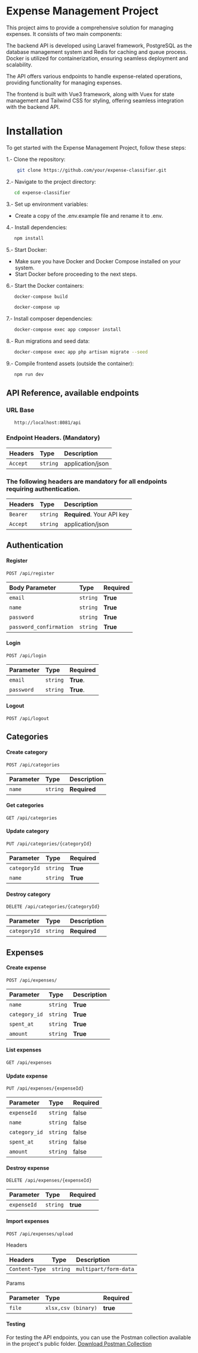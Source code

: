 
# Expense Management Project

This project aims to provide a comprehensive solution for managing expenses. It consists of two main components:


The backend API is developed using Laravel framework, PostgreSQL as the database management system and Redis for caching and queue process. Docker is utilized for containerization, ensuring seamless deployment and scalability. 

The API offers various endpoints to handle expense-related operations, providing  functionality for managing expenses.

The frontend is built with Vue3 framework, along with Vuex for state management and Tailwind CSS for styling, offering seamless integration with the backend API. 



# Installation

To get started with the Expense Management Project, follow these steps:

1.- Clone the repository:
```bash
    git clone https://github.com/your/expense-classifier.git
```

2.- Navigate to the project directory:
```bash
   cd expense-classifier
```

3.- Set up environment variables:
- Create a copy of the .env.example file and rename it to .env.

4.- Install dependencies:
```bash
   npm install
```

5.- Start Docker:
   - Make sure you have Docker and Docker Compose installed on your system.
   - Start Docker before proceeding to the next steps.

6.- Start the Docker containers:
```bash
   docker-compose build
```
```bash
   docker-compose up
```

7.- Install composer dependencies:
```bash
   docker-compose exec app composer install
```

8.- Run migrations and seed data:
```bash
   docker-compose exec app php artisan migrate --seed
```
9.- Compile frontend assets (outside the container):
```bash
   npm run dev
```

## API Reference, available endpoints

### URL Base   
```bash
   http://localhost:8081/api
```

### Endpoint Headers. (Mandatory)    

| Headers | Type     | Description                |
| :-------- | :------- | :------------------------- |
| `Accept`  | `string` | application/json           |

### The following headers are mandatory for all endpoints requiring authentication.    

| Headers | Type     | Description                  |
| :-------- | :------- | :------------------------- |
| `Bearer`   | `string` | **Required**. Your API key |
| `Accept`  | `string` | application/json           |

## Authentication

#### Register

```http
POST /api/register
```

| Body Parameter          | Type     | Required                  |
| :---------------------- | :------- | :--------------------------- |
| `email`                 | `string` | **True**|
| `name`                  | `string` | **True**|
| `password`              | `string` | **True**|
| `password_confirmation` | `string` | **True**|


#### Login

```http
POST /api/login
```

| Parameter   | Type     | Required                |
| :---------- | :------- | :------------------------- |
| `email`     | `string` | **True**.|
| `password`  | `string` | **True**.|

#### Logout

```http
POST /api/logout
```

## Categories

#### Create category

```http
POST /api/categories
```

| Parameter | Type     | Description                |
| :-------- | :------- | :------------------------- |
| `name`      | `string` | **Required** |

#### Get categories

```http
GET /api/categories
```

#### Update category

```http
PUT /api/categories/{categoryId}
```

| Parameter | Type       | Required                 |
| :-------- | :------- | :------------------------- |
| `categoryId`| `string` | **True** |
| `name`      | `string` | **True** |


#### Destroy category

```http
DELETE /api/categories/{categoryId}
```

| Parameter | Type     | Description                |
| :-------- | :------- | :------------------------- |
| `categoryId`| `string` | **Required**             |


## Expenses


#### Create expense

```http
POST /api/expenses/
```

| Parameter   | Type     | Description                   |
| :---------- | :------- | :---------------------------- |           
| `name`        | `string` | **True**|
| `category_id` | `string` | **True**|
| `spent_at`    | `string` | **True**|
| `amount`      | `string` | **True**|

#### List expenses

```http
GET /api/expenses
```

#### Update expense

```http
PUT /api/expenses/{expenseId}
```

| Parameter   | Type     | Required                   |
| :---------- | :------- | :---------------------------- |           
| `expenseId`   | `string` | false |
| `name`        | `string` | false|
| `category_id` | `string` | false|
| `spent_at`    | `string` | false|
| `amount`      | `string` | false|

#### Destroy expense

```http
DELETE /api/expenses/{expenseId}
```

| Parameter   | Type     | Required                   |
| :---------- | :------- | :---------------------------- |
| `expenseId` | `string` | **true**                      |



#### Import expenses

```http
POST /api/expenses/upload
```
Headers 

| Headers   | Type     | Description                   |
| :---------- | :------- | :---------------------------- |
| `Content-Type` | `string` |  `multipart/form-data`     |

 Params 

| Parameter   | Type     | Required                   |
| :---------- | :------- | :---------------------------- |
| `file` | `xlsx,csv (binary)`   |   **true**     |

#### Testing
For testing the API endpoints, you can use the Postman collection available in the project's public folder. 
[Download Postman Collection](https://raw.githubusercontent.com/your/repository/main/public/file_name.extension)
